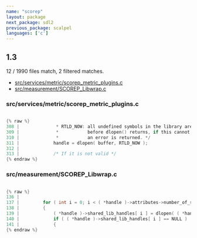 ```yaml
---
name: "scorep"
layout: package
next_package: sdl2
previous_package: scalpel
languages: ['c']
---
```

## 1.3
12 / 1990 files match, 2 filtered matches.

 - [src/services/metric/scorep_metric_plugins.c](#srcservicesmetricscorep_metric_pluginsc)
 - [src/measurement/SCOREP_Libwrap.c](#srcmeasurementscorep_libwrapc)

### src/services/metric/scorep_metric_plugins.c

```c

{% raw %}
308 |              * RTLD_NOW: all undefined symbols in the library are resolved
309 |              *           before dlopen() returns, if this cannot be done,
310 |              *           an error is returned. */
311 |             handle = dlopen( buffer, RTLD_NOW );
312 | 
313 |             /* If it is not valid */
{% endraw %}

```
### src/measurement/SCOREP_Libwrap.c

```c

{% raw %}
136 | 
137 |         for ( int i = 0; i < ( *handle )->attributes->number_of_shared_libs; i++ )
138 |         {
139 |             ( *handle )->shared_lib_handles[ i ] = dlopen( ( *handle )->attributes->shared_libs[ i ], RTLD_LAZY | RTLD_LOCAL );
140 |             if ( ( *handle )->shared_lib_handles[ i ] == NULL )
141 |             {
{% endraw %}

```